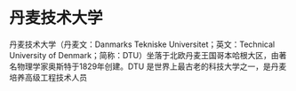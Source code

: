 # 丹麦技术大学

丹麦技术大学（丹麦文：Danmarks Tekniske Universitet；英文：Technical University of Denmark；简称：DTU）坐落于北欧丹麦王国哥本哈根大区，由著名物理学家奥斯特于1829年创建。DTU 是世界上最古老的科技大学之一，是丹麦培养高级工程技术人员